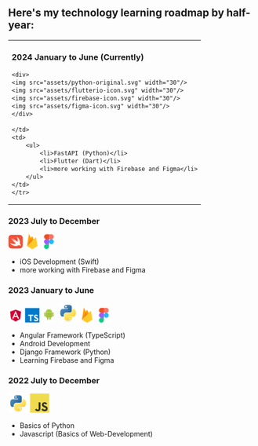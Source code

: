 <h2>Here's my technology learning roadmap by half-year:</h2>

<table>
    <tr>
    <td>
    <h3>2024 January to June (Currently)</h3>

    <div>
    <img src="assets/python-original.svg" width="30"/>
    <img src="assets/flutterio-icon.svg" width="30"/>
    <img src="assets/firebase-icon.svg" width="30"/>
    <img src="assets/figma-icon.svg" width="30"/>
    </div>

    </td>
    <td>
        <ul>
            <li>FastAPI (Python)</li>
            <li>Flutter (Dart)</li>
            <li>more working with Firebase and Figma</li>
        </ul>
    </td>
    </tr>
</table>





<h3>2023 July to December</h3>
<div>
<img src="assets/swift-original.svg" width="30"/>
<img src="assets/firebase-icon.svg" width="30"/>
<img src="assets/figma-icon.svg" width="30"/>
</div>

* iOS Development (Swift)
* more working with Firebase and Figma

<h3>2023 January to June</h3>
<div>
<img src="assets/angular.svg" width="30"/>
<img src="assets/typescript-original.svg" width="30"/>
<img src="assets/android-original-wordmark.svg" width="30"/>
<img src="assets/python-original.svg" width="40"/>
<img src="assets/firebase-icon.svg" width="30"/>
<img src="assets/figma-icon.svg" width="30"/>
</div>

* Angular Framework (TypeScript)
* Android Development
* Django Framework (Python)
* Learning Firebase and Figma


<h3>2022 July to December</h3>
<div>
<img src="assets/python-original.svg" width="40"/>
<img src="assets/javascript-original.svg" width="40"/>
</div>

* Basics of Python
* Javascript (Basics of Web-Development)